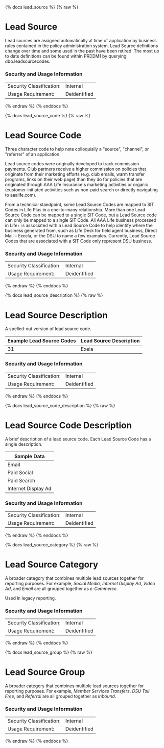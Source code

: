 {% docs lead_source %}
{% raw %}

<a name="lead_source"></a>
# Lead Source
Lead sources are assigned automatically at time of application by business rules contained in
the policy administration system. Lead Source definitions change over time and some used in the
past have been retired. The most up to date definitions can be found within PRDDM1 by 
querying dbo.leadsourcecodes. 

### Security and Usage Information
|     |     |
| --- | --- |
| Security Classification: | Internal |
| Usage Requirement:       | Deidentified |

{% endraw %}
{% enddocs %}

{% docs lead_source_code %}
{% raw %}

<a name="lead_source_code"></a>
# Lead Source Code
Three character code to help note colloquially a "source", "channel", or "referrer" of an
application.

Lead source codes were originally developed to track commission payments. Club partners receive a
higher commission on policies that originate from their marketing efforts (e.g. club emails,
warm transfer programs, links on their web page) than they do for policies that are originated
through AAA Life Insurance's marketing activities or organic (customer-initiated activities such
as non-paid search or directly navigating to aaalife.com).

From a technical standpoint, some Lead Source Codes are mapped to SIT Codes in Life Plus in a 
one-to-many relationship. More than one Lead Source Code can be mapped to a single SIT Code, but
a Lead Source code can only be mapped to a single SIT Code. All AAA Life business processed in
Life+ is associated with a Lead Source Code to help identify where the business generated from, 
such as Life Desk for field agent business, Direct Mail – Excela, or the DSU to name a few
examples. Currently, Lead Source Codes that are associated with a SIT Code only represent DSU
business. 

### Security and Usage Information
|     |     |
| --- | --- |
| Security Classification: | Internal |
| Usage Requirement:       | Deidentified |

{% endraw %}
{% enddocs %}

{% docs lead_source_description %}
{% raw %}

<a name="lead_source_description"></a>
# Lead Source Description
A spelled-out version of lead source code. 

| Example Lead Source Codes |  Lead Source Description |
| ------------------------- |  ----------------------- |
| 31 |   Exela       |

### Security and Usage Information
|     |     |
| --- | --- |
| Security Classification: | Internal |
| Usage Requirement:       | Deidentified |

{% endraw %}
{% enddocs %}

{% docs lead_source_code_description %}
{% raw %}

<a name="lead_source_code_description"></a>
# Lead Source Code Description
A brief description of a lead source code.  Each Lead Source Code has a single description.

| Sample Data         |
|---------------------|
| Email               |
| Paid Social         |
| Paid Search         |
| Internet Display Ad |

### Security and Usage Information
|     |     |
| --- | --- |
| Security Classification: | Internal |
| Usage Requirement:       | Deidentified |

{% endraw %}
{% enddocs %}


{% docs lead_source_category %}
{% raw %}

<a name="lead_source_category"></a>
# Lead Source Category
A broader category that combines multiple lead sources together for reporting purposes.  For example, *Social Media*, 
*Internet Display Ad*, *Video Ad*, and *Email* are all grouped together as *e-Commerce*.  

Used in legacy reporting.

### Security and Usage Information
|     |     |
| --- | --- |
| Security Classification: | Internal |
| Usage Requirement:       | Deidentified |

{% endraw %}
{% enddocs %}


{% docs lead_source_group %}
{% raw %}

<a name="lead_source_group"></a>
# Lead Source Group
A broader category that combines multiple lead sources together for reporting purposes.  For example, *Member Services 
Transfers*, *DSU Toll Free*, and *Referral* are all grouped together as *Inbound*.

### Security and Usage Information
|     |     |
| --- | --- |
| Security Classification: | Internal |
| Usage Requirement:       | Deidentified |

{% endraw %}
{% enddocs %}
